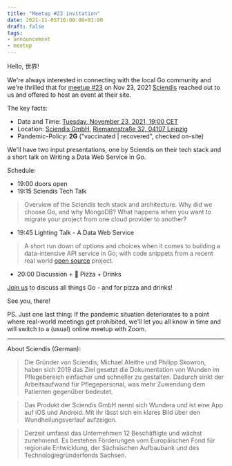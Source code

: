 ```yaml
---
title: "Meetup #23 invitation"
date: 2021-11-05T16:00:00+01:00
draft: false
tags:
- announcement
- meetup
---
```


Hello, 世界!

We're always interested in connecting with the local Go community and we're
thrilled that for [meetup #23](https://www.meetup.com/Leipzig-Golang/events/280096219/) on Nov 23, 2021
[Sciendis](https://www.sciendis.de/) reached out to us and offered to host an
event at their site.

The key facts:

* Date and Time: [Tuesday, November 23, 2021, 19:00 CET](https://www.meetup.com/Leipzig-Golang/events/280096219/)
* Location: [Sciendis GmbH](https://www.sciendis.de/), [Riemannstraße 32, 04107 Leipzig](https://www.openstreetmap.org/way/48244220#map=17/51.33113/12.37591)
* Pandemic-Policy: **2G** ("vaccinated | recovered", checked on-site)

We'll have two input presentations, one by Sciendis on their tech stack and a
short talk on Writing a Data Web Service in Go.

Schedule:

* 19:00 doors open
* 19:15 Sciendis Tech Talk

> Overview of the Sciendis tech stack and architecture. Why did we choose Go,
> and why MongoDB? What happens when you want to migrate your project from one
> cloud provider to another?

* 19:45 Lighting Talk - A Data Web Service

> A short run down of options and choices when it comes to building a
> data-intensive API service in Go; with code snippets from a recent real world
> [open source](https://github.com/miku/labe/tree/main/tools/spindel) project.

* 20:00 Discussion + 🍕 Pizza + Drinks

[Join us](https://www.meetup.com/Leipzig-Golang/events/280096219/) to discuss
all things Go - and for pizza and drinks!

See you, there!

PS. Just one last thing: If the pandemic situation deteriorates to a point where
real-world meetings get prohibited, we'll let you all know in time and will switch
to a (usual) online meetup with Zoom.

----

About Sciendis (German):

> Die Gründer von Sciendis, Michael Aleithe und Philipp Skowron, haben sich
> 2019 das Ziel gesetzt die Dokumentation von Wunden im Pflegebereich einfacher
> und schneller zu gestalten. Dadurch sinkt der Arbeitsaufwand für
> Pflegepersonal, was mehr Zuwendung dem Patienten gegenüber bedeutet.

> Das Produkt der Sciendis GmbH nennt sich Wundera und ist eine App auf iOS und
> Android. Mit ihr lässt sich ein klares Bild über den Wundheilungsverlauf
> aufzeigen.

> Derzeit umfasst das Unternehmen 12 Beschäftigte und wächst zunehmend. Es
> bestehen Förderungen vom Europäischen Fond für regionale Entwicklung, der
> Sächsischen Aufbaubank und des Technologiegründerfonds Sachsen.


<!--

TODO: outreach.

-->
